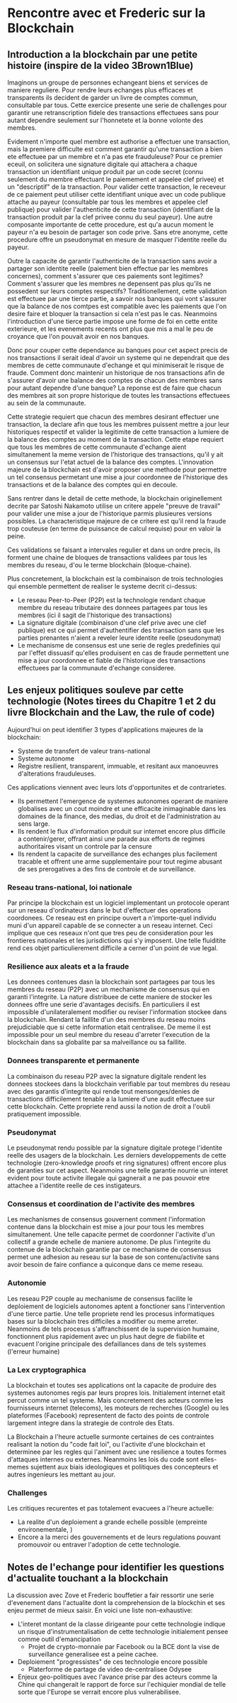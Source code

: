 # Rencontre avec et Frederic sur la Blockchain

## Introduction a la blockchain par une petite histoire (inspire de la video 3Brown1Blue)

Imaginons un groupe de personnes echangeant biens et services de maniere reguliere. Pour rendre leurs echanges plus efficaces et transparents ils decident de garder un livre de comptes commun, consultable par tous. Cette exercice presente une serie de challenges pour garantir une retranscription fidele des transactions effectuees sans pour autant dependre seulement sur l'honnetete et la bonne volonte des membres.

Evidement n'importe quel membre est authorise a effectuer une transaction, mais la premiere difficulte est comment garantir qu'une transaction a bien ete effectuee par un membre et n'a pas ete frauduleuse? Pour ce premier eceuil, on solicitera une signature digitale qui attachera a chaque transaction un identifiant unique produit par un code secret (connu seulement du membre effectuant le paiemement et appelee clef privee) et un "descriptif" de la transaction. Pour valider cette transaction, le receveur de ce paiement peut utiliser cette identifiant unique avec un code publique attache au payeur (consultable par tous les membres et appelee clef publique) pour valider l'authenticite de cette transaction (identifiant de la transaction produit par la clef privee connu du seul payeur). Une autre composante importante de cette procedure, est qu'a aucun moment le payeur n'a eu besoin de partager son code prive. Sans etre anonyme, cette procedure offre un pseudonymat en mesure de masquer l'identite reelle du payeur.

Outre la capacite de garantir l'authenticite de la transaction sans avoir a partager son identite reelle (paiement bien effectue par les membres concernes), comment s'assurer que ces paiements sont legitimes? Comment s'assurer que les membres ne depensent pas plus qu'ils ne possedent sur leurs comptes respectifs? Traditionellement, cette validation est effectuee par une tierce partie, a savoir nos banques qui vont s'assurer que la balance de nos comtpes est compatible avec les paiements que l'on desire faire et bloquer la transaction si cela n'est pas le cas. Neanmoins l'introduction d'une tierce partie impose une forme de foi en cette entite exterieure, et les evenements recents ont plus que mis a mal le peu de croyance que l'on pouvait avoir en nos banques. 

Donc pour couper cette dependance au banques pour cet aspect precis de nos transactions il serait ideal d'avoir un systeme qui ne dependrait que des membres de cette communaute d'echange et qui minimiserait le risque de fraude. Comment donc maintenir un historique de nos transactions afin de s'assurer d'avoir une balance des comptes de chacun des membres sans pour autant dependre d'une banque? La reponse est de faire que chacun des membres ait son propre historique de toutes les transactions effectuees au sein de la communaute.

Cette strategie requiert que chacun des membres desirant effectuer une transaction, la declare afin que tous les membres puissent mettre a jour leur historiques respectif et valider la legitimite de cette transaction a lumiere de la balance des comptes au moment de la transaction. Cette etape requiert que tous les membres de cette communaute d'echange aient simultanement la meme version de l'historique des transactions, qu'il y ait un consensus sur l'etat actuel de la balance des comptes. L'innovation majeure de la blockchain est d'avoir proposer une methode pour permettre un tel consensus permetant une mise a jour coordonnee de l'historique des transactions et de la balance des comptes qui en decoule.

Sans rentrer dans le detail de cette methode, la blockchain originellement decrite par Satoshi Nakamoto utilise un critere appele "preuve de travail" pour valider une mise a jour de l'historique parmis plusieures versions possibles. La characteristique majeure de ce critere est qu'il rend la fraude trop couteuse (en terme de puissance de calcul requise) pour en valoir la peine.

Ces validations se faisant a intervales regulier et dans un ordre precis, ils forment une chaine de bloques de transactions validees par tous les membres du reseau, d'ou le terme blockchain (bloque-chaine).
        
Plus concretement, la blockchain est la combinaison de trois technologies qui ensemble permettent de realiser le systeme decrit ci-dessus:
- Le reseau Peer-to-Peer (P2P) est la technologie rendant chaque membre du reseau tributaire des donnees partagees par tous les membres (ici il sagit de l'historique des transactions)
- La signature digitale (combinaison d'une clef prive avec une clef publique) est ce qui permet d'authentifier des transaction sans que les parties prenantes n'aient a reveler leure identite reelle (pseudonymat)
- Le mechanisme de consensus est une serie de regles predefinies qui par l'effet dissuasif qu'elles produisent en cas de fraude permettent une mise a jour coordonnee et fiable de l'historique des transactions effectuees par la communaute d'echange consideree.

## Les enjeux politiques souleve par cette technologie (Notes tirees du Chapitre 1 et 2 du livre Blockchain and the Law, the rule of code)
Aujourd'hui on peut identifier 3 types d'applications majeures de la blockchain:
- Systeme de transfert de valeur trans-national
- Systeme autonome
- Registre resilient, transparent, immuable, et resitant aux manoeuvres d'alterations frauduleuses.

Ces applications viennent avec leurs lots d'opportunites et de contrarietes.

- Ils permettent l'emergence de systemes autonomes operant de maniere globalises avec un cout moindre et une efficacite inimaginable dans les domaines de la finance, des medias, du droit et de l'administration au sens large.
- Ils rendent le flux d'information produit sur internet encore plus difficile a contenir/gerer, offrant ainsi une parade aux efforts de regimes authoritaires visant un controle par la censure
- Ils rendent la capacite de surveillance des echanges plus facilement tracable et offrent une arme supplementaire pour tout regime abusant de ses prerogatives a des fins de controle et de surveillance.

### Reseau trans-national, loi nationale
Par principe la blockchain est un logiciel implementant un protocole operant sur un reseau d'ordinateurs dans le but d'effectuer des operations coordonees. Ce reseau est en principe ouvert a n'importe-quel individu muni d'un appareil capable de se connecter a un reseau internet. Ceci implique que ces reseaux n'ont que tres peu de consideration pour les frontieres nationales et les jurisdictions qui s'y imposent. Une telle fluiditite rend ces objet particulierement difficile a cerner d'un point de vue legal. 

### Resilience aux aleats et a la fraude
Les donnees contenues dasn la blockchain sont partagees par tous les membres du reseau (P2P) avec un mechanisme de consensus qui en garanti l'integrite. La nature distribuee de cette maniere de stocker les donnees offre une serie d'avantages decisifs. En particuliers il est impossible d'unilateralement modifier ou reviser l'information stockee dans la blockchain. Rendant la faillite d'un des membres du reseau moins prejudiciable que si cette information etait centralisee. De meme il est impossible pour un seul membre du reseau d'arreter l'execution de la blockchain dans sa globalite par sa malveillance ou sa faillite.

### Donnees transparente et permanente
La combinaison du reseau P2P avec la signature digitale rendent les donnees stockees dans la blockchain verifiable par tout membres du reseau avec des garantis d'integrite qui rende tout mensonges/denies de transactions difficilement tenable a la lumiere d'une audit effectuee sur cette blockchain. Cette propriete rend aussi la notion de droit a l'oubli pratiquement impossible.

### Pseudonymat
Le pseudonymat rendu possible par la signature digitale protege l'identite reelle des usagers de la blockchain. Les derniers developpements de cette technologie (zero-­knowledge proofs et ring signatures) offrent encore plus de garanties sur cet aspect. Neanmoins une telle garantie nourrie un interet evident pour toute activite illegale qui gagnerait a ne pas pouvoir etre attachee a l'identite reelle de ces instigateurs.

### Consensus et coordination de l'activite des membres
Les mechanismes de consensus gouvernent comment l'information contenue dans la blockchain est mise a jour pour tous les membres simultanement. Une telle capacite permet de coordonner l'activite d'un collectif a grande echelle de maniere autonome. De plus l'integrite du contenue de la blockchain garantie par ce mechanisme de consensus permet une adhesion au reseau sur la base de son contenu/activite sans avoir besoin de faire confiance a quiconque dans ce meme reseau.
### Autonomie
Les reseau P2P couple au mechanisme de consensus facilite le deploiement de logiciels autonomes aptent a fonctioner sans l'intervention d'une tierce partie. Une telle propriete rend les procesus informatiques bases sur la blockchain tres difficiles a modifier ou meme arreter. Neanmoins de tels procesus s'affranchissent de la supervision humaine, fonctionnent plus rapidement avec un plus haut degre de fiabilite et evacuent l'origine principale des defaillances dans de tels systemes (l'erreur humaine)

### La Lex cryptographica
La blockchain et toutes ses applications ont la capacite de produire des systemes autonomes regis par leurs propres lois. Initialement internet etait percut comme un tel systeme. Mais concretement des acteurs comme les fournisseurs internet (telecoms), les moteurs de recherches (Google) ou les plateformes (Facebook) representent de facto des points de controle largement integre dans la strategie de controle des Etats.

La Blockchain a l'heure actuelle surmonte certaines de ces contraintes realisant la notion du "code fait loi", ou l'activite d'une blockchain et determinee par les regles qui l'animent avec une resilience a toutes formes d'attaques internes ou externes. Neanmoins les lois du code sont elles-memes sujettent aux biais ideologiques et politiques des concepteurs et autres ingenieurs les mettant au jour.

### Challenges
Les critiques recurentes et pas totalement evacuees a l'heure actuelle:
- La realite d'un deploiement a grande echelle possible (empreinte environementale, )
- Encore a la merci des gouvernements et de leurs regulations pouvant promouvoir ou entraver l'adoption de cette technologie.

## Notes de l'echange pour identifier les questions d'actualite touchant a la blockchain
La discussion avec Zove et Frederic bouffetier a fair ressortir une serie d'evenement dans l'actualite dont la comprehension de la blockchin et ses enjeu permet de mieux saisir. En voici une liste non-exhaustive:
- L'interet montant de la classe dirigeante pour cette technologie indique un risque d'instrumentalisation de cette technologie initialement pensee comme outil d'emancipation
    - Projet de crypto-monnaie par Facebook ou la BCE dont la vise de surveillance generalisee est a peine cachee.
- Deploiement "progressistes" de ces technologie encore possible
    - Platerforme de partage de video de-centralisee Odysee
- Enjeux geo-politiques avec l'avance prise par des acteurs comme la Chine qui changerait le rapport de force sur l'echiquier mondial de telle sorte que l'Europe se verrait encore plus vulnerabilisee.

